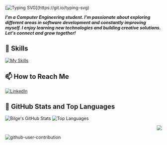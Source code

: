 [![Typing SVG](https://readme-typing-svg.demolab.com?font=Bungee&pause=1000&color=FF69B4&width=435&lines=HELLO!+I+AM+BILGE!)](https://git.io/typing-svg)

___I'm a Computer Engineering student. I'm passionate about exploring different areas in software development and constantly improving myself. I enjoy learning new technologies and building creative solutions. Let's connect and grow together!___

## 🚀 Skills  
[![My Skills](https://skillicons.dev/icons?i=c,cpp,py,java,ts,js,nodejs,react,nextjs,nuxtjs,flutter,dart,postgres,redis,spring,firebase,docker,git,postman,linux)](https://skillicons.dev)

## 📫 How to Reach Me  
[![LinkedIn](https://skillicons.dev/icons?i=linkedin)](https://www.linkedin.com/in/bilgeyıldırım)  

## 📌 GitHub Stats and Top Languages

<p float="center">
  <img src="https://github-readme-stats.vercel.app/api?username=bilge26&show_icons=true&count_private=true&hide=issues&theme=default" alt="Bilge's GitHub Stats" />
  <img src="https://github-readme-stats.vercel.app/api/top-langs/?username=bilge26&layout=compact&hide=html,css&theme=default" alt="Top Languages" />
</p>

<p align="right">
  <img src="https://komarev.com/ghpvc/?username=bilge26&label=Profile%20views&color=0e75b6&style=flat"/>
</p>

![github-user-contribution](https://user-images.githubusercontent.com/58959408/157782696-8bc9ca49-ca61-4ab5-8b83-49c4e76c1a8f.svg)
